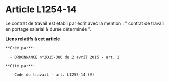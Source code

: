 # Article L1254-14

Le contrat de travail est établi par écrit avec la mention : " contrat de travail en portage salarial à durée déterminée ".

**Liens relatifs à cet article**

	**Créé par**:

	  - ORDONNANCE n°2015-380 du 2 avril 2015 - art. 2

	**Cité par**:

	  - Code du travail - art. L1255-14 (V)
